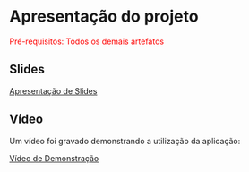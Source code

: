 # Apresentação do projeto

<span style="color:red">Pré-requisitos: Todos os demais artefatos</span>


## Slides

[Apresentação de Slides](./YRM.pdf)

## Vídeo

Um vídeo foi gravado demonstrando a utilização da aplicação:

[Vídeo de Demonstração](./video-demonstracao.mp4)
